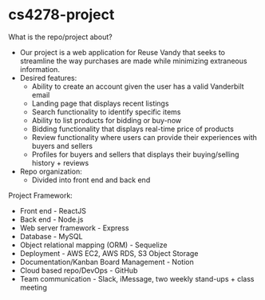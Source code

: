 # cs4278-project

What is the repo/project about?
- Our project is a web application for Reuse Vandy that seeks to streamline the way purchases are made while minimizing extraneous information.
- Desired features:
  - Ability to create an account given the user has a valid Vanderbilt email
  - Landing page that displays recent listings
  - Search functionality to identify specific items
  - Ability to list products for bidding or buy-now
  - Bidding functionality that displays real-time price of products
  - Review functionality where users can provide their experiences with buyers and sellers
  - Profiles for buyers and sellers that displays their buying/selling history + reviews
- Repo organization:
  - Divided into front end and back end

Project Framework:
- Front end - ReactJS
- Back end - Node.js
- Web server framework - Express
- Database - MySQL
- Object relational mapping (ORM) - Sequelize
- Deployment - AWS EC2, AWS RDS, S3 Object Storage
- Documentation/Kanban Board Management - Notion
- Cloud based repo/DevOps - GitHub
- Team communication - Slack, iMessage, two weekly stand-ups + class meeting
